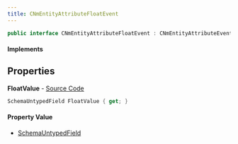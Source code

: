 ```yaml
---
title: CNmEntityAttributeFloatEvent
---
```


```csharp
public interface CNmEntityAttributeFloatEvent : CNmEntityAttributeEventBase, CNmEvent, ISchemaClass<CNmEvent>, ISchemaClass<CNmEntityAttributeEventBase>, ISchemaClass<CNmEntityAttributeFloatEvent>, ISchemaField, ISchemaClass, INativeHandle
```

#### Implements

## Properties

**FloatValue** - [Source Code](https://github.com/swiftly-solution/swiftlys2/blob/master/managed/src/SwiftlyS2.Generated/Schemas/Interfaces/CNmEntityAttributeFloatEvent.cs#L17)

```csharp
SchemaUntypedField FloatValue { get; }
```

#### Property Value

- [SchemaUntypedField](/docs/api/shared/schemas/schemauntypedfield)

